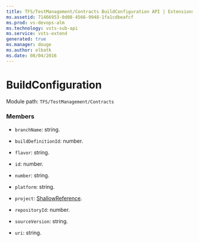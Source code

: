 ```yaml
---
title: TFS/TestManagement/Contracts BuildConfiguration API | Extensions for Visual Studio Team Services
ms.assetid: 71466953-0d08-4566-9948-1fa1cdbeafcf
ms.prod: vs-devops-alm
ms.technology: vsts-sub-api
ms.service: vsts-extend
generated: true
ms.manager: douge
ms.author: elbatk
ms.date: 08/04/2016
---
```


# BuildConfiguration

Module path: `TFS/TestManagement/Contracts`


### Members

* `branchName`: string. 

* `buildDefinitionId`: number. 

* `flavor`: string. 

* `id`: number. 

* `number`: string. 

* `platform`: string. 

* `project`: [ShallowReference](../../../TFS/TestManagement/Contracts/ShallowReference.md). 

* `repositoryId`: number. 

* `sourceVersion`: string. 

* `uri`: string. 

